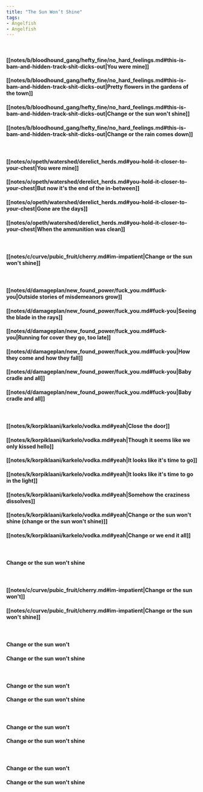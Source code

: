 ```yaml
---
title: "The Sun Won’t Shine"
tags:
- Angelfish
- Angelfish
---
```

&nbsp;
#### [[notes/b/bloodhound_gang/hefty_fine/no_hard_feelings.md#this-is-bam-and-hidden-track-shit-dicks-out|You were mine]]
#### [[notes/b/bloodhound_gang/hefty_fine/no_hard_feelings.md#this-is-bam-and-hidden-track-shit-dicks-out|Pretty flowers in the gardens of the town]]
#### [[notes/b/bloodhound_gang/hefty_fine/no_hard_feelings.md#this-is-bam-and-hidden-track-shit-dicks-out|Change or the sun won't shine]]
#### [[notes/b/bloodhound_gang/hefty_fine/no_hard_feelings.md#this-is-bam-and-hidden-track-shit-dicks-out|Change or the rain comes down]]
&nbsp;
#### [[notes/o/opeth/watershed/derelict_herds.md#you-hold-it-closer-to-your-chest|You were mine]]
#### [[notes/o/opeth/watershed/derelict_herds.md#you-hold-it-closer-to-your-chest|But now it's the end of the in-between]]
#### [[notes/o/opeth/watershed/derelict_herds.md#you-hold-it-closer-to-your-chest|Gone are the days]]
#### [[notes/o/opeth/watershed/derelict_herds.md#you-hold-it-closer-to-your-chest|When the ammunition was clean]]
&nbsp;
#### [[notes/c/curve/pubic_fruit/cherry.md#im-impatient|Change or the sun won't shine]]
&nbsp;
#### [[notes/d/damageplan/new_found_power/fuck_you.md#fuck-you|Outside stories of misdemeanors grow]]
#### [[notes/d/damageplan/new_found_power/fuck_you.md#fuck-you|Seeing the blade in the rays]]
#### [[notes/d/damageplan/new_found_power/fuck_you.md#fuck-you|Running for cover they go, too late]]
#### [[notes/d/damageplan/new_found_power/fuck_you.md#fuck-you|How they come and how they fall]]
#### [[notes/d/damageplan/new_found_power/fuck_you.md#fuck-you|Baby cradle and all]]
#### [[notes/d/damageplan/new_found_power/fuck_you.md#fuck-you|Baby cradle and all]]
&nbsp;
#### [[notes/k/korpiklaani/karkelo/vodka.md#yeah|Close the door]]
#### [[notes/k/korpiklaani/karkelo/vodka.md#yeah|Though it seems like we only kissed hello]]
#### [[notes/k/korpiklaani/karkelo/vodka.md#yeah|It looks like it's time to go]]
#### [[notes/k/korpiklaani/karkelo/vodka.md#yeah|It looks like it's time to go in the light]]
#### [[notes/k/korpiklaani/karkelo/vodka.md#yeah|Somehow the craziness dissolves]]
#### [[notes/k/korpiklaani/karkelo/vodka.md#yeah|Change or the sun won't shine (change or the sun won't shine)]]
#### [[notes/k/korpiklaani/karkelo/vodka.md#yeah|Change or we end it all]]
&nbsp;
#### Change or the sun won't shine
&nbsp;
#### [[notes/c/curve/pubic_fruit/cherry.md#im-impatient|Change or the sun won't]]
#### [[notes/c/curve/pubic_fruit/cherry.md#im-impatient|Change or the sun won't shine]]
&nbsp;
#### Change or the sun won't 
#### Change or the sun won't shine
&nbsp;
#### Change or the sun won't 
#### Change or the sun won't shine
&nbsp;
#### Change or the sun won't 
#### Change or the sun won't shine
&nbsp;
#### Change or the sun won't 
#### Change or the sun won't shine
